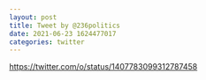 ```yaml
--- 
layout: post 
title: Tweet by @236politics 
date: 2021-06-23 1624477017 
categories: twitter 
--- 
```

https://twitter.com/o/status/1407783099312787458